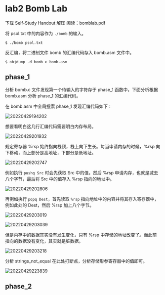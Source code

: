 # lab2 Bomb Lab 

下载  Self-Study Handout 解压
阅读：bomblab.pdf

将 psol.txt 中的内容作为 `./bomb` 的输入。

    $ ./bomb psol.txt

反汇编，将二进制文件 bomb 的汇编代码存入 bomb.asm 文件中。

    $ objdump -d bomb > bomb.asm

## phase_1

分析 bomb.c 文件发现第一个待输入的字符存于 phase_1 函数中，下面分析根据 bomb.asm 分析 phase_1 的汇编代码。

在 bomb.asm 中全局搜索 phase_1 发现汇编代码如下：

![20220429194202](https://cdn.jsdelivr.net/gh/weijiew/pic/images/20220429194202.png)

想要看明白这几行汇编代码需要明白内存布局。

![20220429201932](https://cdn.jsdelivr.net/gh/weijiew/pic/images/20220429201932.png)

规定寄存器 %rsp 始终指向栈顶，栈上向下生长。每当申请内存的时候，%rsp 向下移动，而上部分是高地址，下部分是低地址。

![20220429202747](https://cdn.jsdelivr.net/gh/weijiew/pic/images/20220429202747.png)

例如执行 `pushq Src` 时会先获取 Src 中的值，然后 %rsp 申请内存，也就是减去八个字节，最后将 Src 中的值存入 %rsp 指向的地址中。

![20220429202806](https://cdn.jsdelivr.net/gh/weijiew/pic/images/20220429202806.png)

再例如执行 `popq Dest`，首先读取 `%rsp` 指向地址中的内容并将其存入寄存器中，例如此处的 Dest，然后 %rsp 加上八个字节。

![20220429203019](https://cdn.jsdelivr.net/gh/weijiew/pic/images/20220429203019.png)

![20220429203039](https://cdn.jsdelivr.net/gh/weijiew/pic/images/20220429203039.png)

但是内存中的数据其实没有发生变化，只有 %rsp 中存储的地址改变了。而此前指向的数据没有变化，其实就是脏数据。

![20220429203218](https://cdn.jsdelivr.net/gh/weijiew/pic/images/20220429203218.png)

分析 strings_not_equal 在此处打断点，分析存储形参寄存器中的值即可。

![20220429223839](https://cdn.jsdelivr.net/gh/weijiew/pic/images/20220429223839.png)

## phase_2


